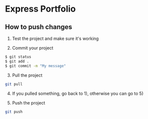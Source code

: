 # Express Portfolio

## How to push changes

1) Test the project and make sure it's working

2) Commit your project
```sh
$ git status
$ git add .
$ git commit -m "My message"
```

3) Pull the project
```sh
git pull
```

4) If you pulled something, go back to 1), otherwise you can go to 5)

4) Push the project
```sh
git push
```
